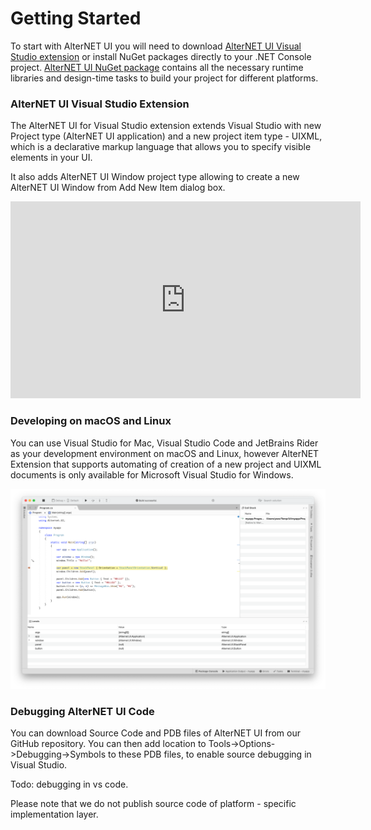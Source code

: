 # Getting Started
To start with AlterNET UI you will need to download [AlterNET UI Visual Studio extension](https://marketplace.visualstudio.com/items?itemName=AlterNET-UI)
or install NuGet packages directly to your .NET Console project.
[AlterNET UI NuGet package](https://www.nuget.org/packages/Alternet.UI) contains all the necessary runtime libraries and design-time tasks
to build your project for different platforms.

### AlterNET UI Visual Studio Extension

The  AlterNET UI for Visual Studio extension extends Visual Studio with new Project type (AlterNET UI application) and a new project item type - UIXML,
which is a  declarative markup language that allows you to specify visible elements in your UI.

It also adds AlterNET UI Window project type allowing to create a new AlterNET UI Window from Add New Item dialog box. 

<iframe width="560" height="315" src="https://www.youtube.com/embed/-XQhSPvUcDM" title="AlterNET UI Visual Studio Extension"
	frameborder="0" allow="accelerometer; autoplay; clipboard-write; encrypted-media; gyroscope; picture-in-picture" allowfullscreen></iframe>

### Developing on macOS and Linux

You can use Visual Studio for Mac, Visual Studio Code and JetBrains Rider as your development environment on macOS and Linux, however AlterNET
Extension that supports automating of creation of a new project and UIXML documents is only available for Microsoft Visual Studio for Windows.

![Debugging With VS For macOS](images/debugging-with-vs-for-macos.png)

### Debugging AlterNET UI Code

You can download Source Code and PDB files of AlterNET UI from our GitHub repository. You can then add location to Tools->Options->Debugging->Symbols
to these PDB files, to enable source debugging in Visual Studio.

Todo: debugging in vs code.

Please note that we do not publish source code of platform - specific implementation layer.